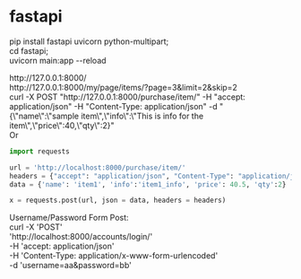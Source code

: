 # fastapi
pip install fastapi uvicorn python-multipart; <br>
cd fastapi; <br>
uvicorn main:app --reload

<p>
http://127.0.0.1:8000/
  <br>
http://127.0.0.1:8000/my/page/items/?page=3&limit=2&skip=2
<br>
curl -X POST "http://127.0.0.1:8000/purchase/item/" -H "accept: application/json" -H "Content-Type: application/json" -d "{\"name\":\"sample item\",\"info\":\"This is info for the item\",\"price\":40,\"qty\":2}"
<br>Or

```python
import requests

url = 'http://localhost:8000/purchase/item/'
headers = {"accept": "application/json", "Content-Type": "application/json"}
data = {'name': 'item1', 'info':'item1_info', 'price': 40.5, 'qty':2}

x = requests.post(url, json = data, headers = headers)
```

Username/Password Form Post: 
<br>
curl -X 'POST' \
  'http://localhost:8000/accounts/login/' \
  -H 'accept: application/json' \
  -H 'Content-Type: application/x-www-form-urlencoded' \
  -d 'username=aa&password=bb'
